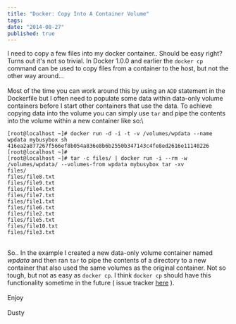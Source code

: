 ```yaml
---
title: "Docker: Copy Into A Container Volume"
tags:
date: "2014-08-27"
published: true
---
```


I need to copy a few files into my docker container.. Should be easy
right? Turns out it's not so trivial. In Docker 1.0.0 and earlier the
`docker cp` command can be used to copy files from a container to the
host, but not the other way around...\
\
Most of the time you can work around this by using an `ADD` statement in
the Dockerfile but I often need to populate some data within data-only
volume containers before I start other containers that use the data. To
achieve copying data into the volume you can simply use `tar` and pipe
the contents into the volume within a new container like so:\

```nohighlight
[root@localhost ~]# docker run -d -i -t -v /volumes/wpdata --name wpdata mybusybox sh
416ea2a877267f566ef8b054a836e8b6b2550b347143c4fe8ed2616e11140226
[root@localhost ~]# 
[root@localhost ~]# tar -c files/ | docker run -i --rm -w /volumes/wpdata/ --volumes-from wpdata mybusybox tar -xv
files/
files/file8.txt
files/file9.txt
files/file4.txt
files/file7.txt
files/file1.txt
files/file6.txt
files/file2.txt
files/file5.txt
files/file10.txt
files/file3.txt
```

\
So.. In the example I created a new data-only volume container named
*wpdata* and then ran `tar` to pipe the contents of a directory to a new
container that also used the same volumes as the original container. Not
so tough, but not as easy as `docker cp`. I think `docker cp` should
have this functionality sometime in the future ( issue tracker
[here](https://github.com/docker/docker/pull/6580) ).\
\
Enjoy\
\
Dusty
